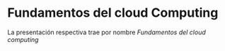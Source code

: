 # Fundamentos del cloud Computing
 La presentación respectiva trae por nombre _Fundamentos del cloud computing_